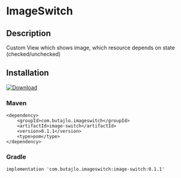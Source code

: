 # ImageSwitch

## Description
Custom View which shows image, which resource depends on state (checked/unchecked)

## Installation
[ ![Download](https://api.bintray.com/packages/jbutajlo/ImageSwitch/image-switch/images/download.svg) ](https://bintray.com/jbutajlo/ImageSwitch/image-switch/_latestVersion)
### Maven
    <dependency>
        <groupId>com.butajlo.imageswitch</groupId>
        <artifactId>image-switch</artifactId>
        <version>0.1.1</version>
        <type>pom</type>
    </dependency>

### Gradle
    implementation 'com.butajlo.imageswitch:image-switch:0.1.1'
